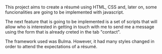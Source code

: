 <p>
This project aims to create a résumé using HTML, CSS and, later on, some funcionalities are going to be implemented with javascript.
<p/>

<p>
The next feature that is going to be implemented is a set of scripts that will allow who is interested in getting in touch with me to send me a message using the form that is already creted in the tab "contact".
<p/>

<p>
The framework used was Bulma. However, it had many styles changed in order to attend the expectations of a résumé.
<p/>
